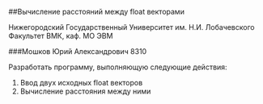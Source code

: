 ##Вычисление расстояний между float векторами

Нижегородский Государственный Университет им. Н.И. Лобачевского  
Факультет ВМК, каф. МО ЭВМ

###Мошков Юрий Александрович 8310

Разработать программу, выполняющую следующие действия:

1. Ввод двух исходных float векторов
2. Вычисление расстояния между ними